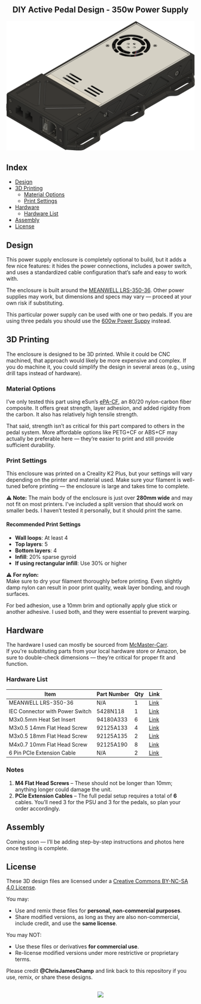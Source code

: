 <h2 align="center">DIY Active Pedal Design - 350w Power Supply</h2>

<div align="center">
  <img width="800" alt="Header" src="https://github.com/chrisjameschamp/DIY-Active-Pedal-Design/blob/main/Design%20Files/350w%20Power%20Supply/Images/Champ_350w_PowerSupply_V1.png">
</div>

## Index

- [Design](#design)
- [3D Printing](#3d-printing)
  - [Material Options](#material-options)
  - [Print Settings](#print-settings)
- [Hardware](#hardware)
  - [Hardware List](#hardware-list)
- [Assembly](#assembly)
- [License](#license)

## Design

This power supply enclosure is completely optional to build, but it adds a few nice features: it hides the power connections, includes a power switch, and uses a standardized cable configuration that’s safe and easy to work with.

The enclosure is built around the [MEANWELL LRS-350-36](https://www.omc-stepperonline.com/lrs-350-36-mean-well-350w-36vdc-9-7a-115-230vac-enclosed-switching-power-supply-lrs-350-36). Other power supplies may work, but dimensions and specs may vary — proceed at your own risk if substituting.

This particular power supply can be used with one or two pedals.  If you are using three pedals you should use the [600w Power Suppy](https://github.com/chrisjameschamp/DIY-Active-Pedal-Design/tree/main/Design%20Files/600w%20Power%20Supply) instead.

## 3D Printing

The enclosure is designed to be 3D printed. While it could be CNC machined, that approach would likely be more expensive and complex. If you do machine it, you could simplify the design in several areas (e.g., using drill taps instead of hardware).

### Material Options

I’ve only tested this part using eSun’s [ePA-CF](https://a.co/d/0XDH10W), an 80/20 nylon-carbon fiber composite. It offers great strength, layer adhesion, and added rigidity from the carbon. It also has relatively high tensile strength.

That said, strength isn’t as critical for this part compared to others in the pedal system. More affordable options like PETG+CF or ABS+CF may actually be preferable here — they’re easier to print and still provide sufficient durability.

### Print Settings

This enclosure was printed on a Creality K2 Plus, but your settings will vary depending on the printer and material used. Make sure your filament is well-tuned before printing — the enclosure is large and takes time to complete.

**⚠️ Note:** The main body of the enclosure is just over **280mm wide** and may not fit on most printers. I’ve included a split version that should work on smaller beds. I haven’t tested it personally, but it should print the same.

#### Recommended Print Settings

- **Wall loops**: At least 4
- **Top layers**: 5
- **Bottom layers**: 4
- **Infill**: 20% sparse gyroid
- **If using rectangular infill**: Use 30% or higher

⚠️ **For nylon:**  
Make sure to dry your filament thoroughly before printing. Even slightly damp nylon can result in poor print quality, weak layer bonding, and rough surfaces.

For bed adhesion, use a 10mm brim and optionally apply glue stick or another adhesive. I used both, and they were essential to prevent warping.

## Hardware

The hardware I used can mostly be sourced from [McMaster-Carr](https://www.mcmaster.com/).  
If you're substituting parts from your local hardware store or Amazon, be sure to double-check dimensions — they’re critical for proper fit and function.

### Hardware List

| **Item**                        | **Part Number** | **Qty** | **Link** |
|---------------------------------|-----------------|---------|----------|
| MEANWELL LRS-350-36             | N/A             | 1       | [Link](https://www.omc-stepperonline.com/lrs-350-36-mean-well-350w-36vdc-9-7a-115-230vac-enclosed-switching-power-supply-lrs-350-36) |
| IEC Connector with Power Switch | 5428N118        | 1       | [Link](https://www.mcmaster.com/5428N118/) |
| M3x0.5mm Heat Set Insert        | 94180A333       | 6       | [Link](https://www.mcmaster.com/94180a333/) |
| M3x0.5 14mm Flat Head Screw     | 92125A133       | 4       | [Link](https://www.mcmaster.com/92125A133/) |
| M3x0.5 18mm Flat Head Screw     | 92125A135       | 2       | [Link](https://www.mcmaster.com/92125A135/) |
| M4x0.7 10mm Flat Head Screw     | 92125A190       | 8       | [Link](https://www.mcmaster.com/92125A190/) |
| 6 Pin PCIe Extension Cable      | N/A             | 2       | [Link](https://a.co/d/cVutRBN) |

### Notes

1. **M4 Flat Head Screws** – These should not be longer than 10mm; anything longer could damage the unit.
2. **PCIe Extension Cables** – The full pedal setup requires a total of **6** cables. You’ll need 3 for the PSU and 3 for the pedals, so plan your order accordingly.

## Assembly

Coming soon — I’ll be adding step-by-step instructions and photos here once testing is complete.

## License

These 3D design files are licensed under a [Creative Commons BY-NC-SA 4.0 License](https://creativecommons.org/licenses/by-nc-sa/4.0/).

You may:
- Use and remix these files for **personal, non-commercial purposes**.
- Share modified versions, as long as they are also non-commercial, include credit, and use the **same license**.

You may NOT:
- Use these files or derivatives **for commercial use**.
- Re-license modified versions under more restrictive or proprietary terms.

Please credit **@ChrisJamesChamp** and link back to this repository if you use, remix, or share these designs.

##

<div align="center">
  <a href="https://paypal.me/Champeau?country.x=US&locale.x=en_US"><img src="https://img.shields.io/badge/Buy_Me_A_Coffee-FFDD00?style=for-the-badge&logo=buy-me-a-coffee&logoColor=black"></a>
</div>